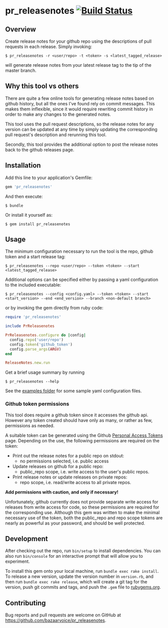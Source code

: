 # pr_releasenotes [![Build Status](https://travis-ci.org/arvindth/pr_releasenotes.svg?branch=master)](https://travis-ci.org/arvindth/pr_releasenotes)

## Overview

Create release notes for your github repo using the descriptions of pull requests  in each release. Simply invoking:

    $ pr_releasenotes -r <user/repo> -t <token> -s <latest_tagged_release>

will generate release notes from your latest release tag to the tip of the master branch.

## Why this tool vs others

There are quite a few online tools for generating release notes based on github history, but all the ones I've found rely on commit messages. This makes them inflexible, since it would require rewriting commit history in order to make any changes to the generated notes.

This tool uses the pull request descriptions, so the release notes for any version can be updated at any time by simply updating the corresponding pull request's description and rerunning this tool.

Secondly, this tool provides the additional option to post the release notes back to the github releases page.

## Installation

Add this line to your application's Gemfile:

```ruby
gem 'pr_releasenotes'
```

And then execute:

    $ bundle

Or install it yourself as:

    $ gem install pr_releasenotes

## Usage

The minimum configuration necessary to run the tool is the repo, github token and a start release tag:

    $ pr_releasenotes --repo <user/repo> --token <token> --start <latest_tagged_release>

Additional options can be specified either by passing a yaml configuration to the included executable:

    $ pr_releasenotes --config <config.yaml> --token <token> --start <start_version> --end <end_version> --branch <non-default branch>

or by invoking the gem directly from ruby code:

```ruby
require 'pr_releasenotes'

include PrReleasenotes

PrReleasenotes.configure do |config|
  config.repo('user/repo')
  config.token('github_token')
  config.parse_args(ARGV)
end

ReleaseNotes.new.run
```

Get a brief usage summary by running

    $ pr_releasenotes --help


See the [examples folder](examples) for some sample yaml configuration files.

### Github token permissions

This tool does require a github token since it accesses the github api. However any token created should have only as many, or rather as few, permissions as needed.

A suitable token can be generated using the Github [Personal Access Tokens](https://github.com/settings/tokens) page. Depending on the use, the following permissions are required on the token:

* Print out the release notes for a public repo on stdout:
  * no permissions selected, i.e. public access
* Update releases on github for a public repo:
  * public_repo scope, i.e. write access to the user's public repos.
* Print release notes or update releases on private repos:
  * repo scope, i.e. read/write access to all private repos.

**Add permissions with caution, and only if necessary!**

Unfortunately, github currently does not provide separate write access for releases from write access for code, so these permissions are required for the corresponding use. Although this gem was written to make the minimal necessary use of the token, both the public_repo and repo scope tokens are nearly as powerful as your password, and should be well protected.

## Development

After checking out the repo, run `bin/setup` to install dependencies. You can also run `bin/console` for an interactive prompt that will allow you to experiment.

To install this gem onto your local machine, run `bundle exec rake install`. To release a new version, update the version number in `version.rb`, and then run `bundle exec rake release`, which will create a git tag for the version, push git commits and tags, and push the `.gem` file to [rubygems.org](https://rubygems.org).

## Contributing

Bug reports and pull requests are welcome on GitHub at https://github.com/bazaarvoice/pr_releasenotes.
